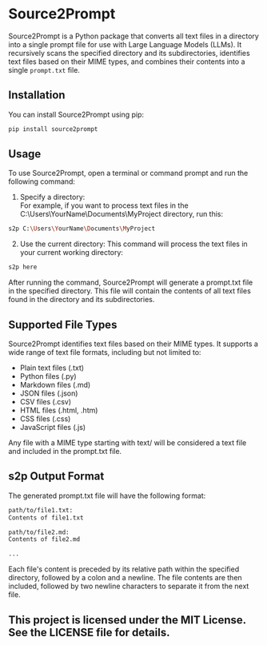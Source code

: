 # Source2Prompt

Source2Prompt is a Python package that converts all text files in a directory into a single prompt file for use with Large Language Models (LLMs). It recursively scans the specified directory and its subdirectories, identifies text files based on their MIME types, and combines their contents into a single `prompt.txt` file.

## Installation

You can install Source2Prompt using pip:

```bash
pip install source2prompt
```


## Usage
To use Source2Prompt, open a terminal or command prompt and run the following command:

1. Specify a directory:  
For example, if you want to process text files in the C:\Users\YourName\Documents\MyProject directory, run this:
```bash
s2p C:\Users\YourName\Documents\MyProject
```

2. Use the current directory:
This command will process the text files in your current working directory:
```bash
s2p here
```

After running the command, Source2Prompt will generate a prompt.txt file in the specified directory. This file will contain the contents of all text files found in the directory and its subdirectories.

## Supported File Types
Source2Prompt identifies text files based on their MIME types. It supports a wide range of text file formats, including but not limited to:
- Plain text files (.txt)
- Python files (.py)
- Markdown files (.md)
- JSON files (.json)
- CSV files (.csv)
- HTML files (.html, .htm)
- CSS files (.css)
- JavaScript files (.js)

Any file with a MIME type starting with text/ will be considered a text file and included in the prompt.txt file.

## s2p Output Format
The generated prompt.txt file will have the following format:

```bash
path/to/file1.txt:
Contents of file1.txt

path/to/file2.md:
Contents of file2.md

...
```

Each file's content is preceded by its relative path within the specified directory, followed by a colon and a newline. The file contents are then included, followed by two newline characters to separate it from the next file.

## This project is licensed under the MIT License. See the LICENSE file for details.